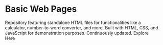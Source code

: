 
# Basic Web Pages
Repository featuring standalone HTML files for functionalities like a calculator, number-to-word converter, and more. Built with HTML, CSS, and JavaScript for demonstration purposes. Continuously updated. Explore Here





